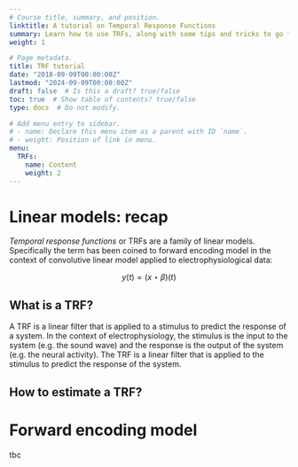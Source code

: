 ```yaml
---
# Course title, summary, and position.
linktitle: A tutorial on Temporal Response Functions
summary: Learn how to use TRFs, along with some tips and tricks to go further, and faster.
weight: 1

# Page metadata.
title: TRF tutorial
date: "2018-09-09T00:00:00Z"
lastmod: "2024-09-09T00:00:00Z"
draft: false  # Is this a draft? true/false
toc: true  # Show table of contents? true/false
type: docs  # Do not modify.

# Add menu entry to sidebar.
# - name: Declare this menu item as a parent with ID `name`.
# - weight: Position of link in menu.
menu:
  TRFs:
    name: Content
    weight: 2
---
```


# Linear models: recap

_Temporal response functions_ or TRFs are a family of linear models. Specifically the term has been coined to forward encoding model in the context of convolutive linear model applied to electrophysiological data:

$$
y(t) = (x \star \beta) (t)
$$

## What is a TRF?

A TRF is a linear filter that is applied to a stimulus to predict the response of a system. In the context of electrophysiology, the stimulus is the input to the system (e.g. the sound wave) and the response is the output of the system (e.g. the neural activity). The TRF is a linear filter that is applied to the stimulus to predict the response of the system.

## How to estimate a TRF?

# Forward encoding model

tbc
